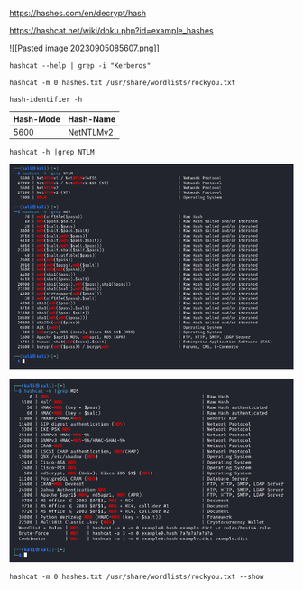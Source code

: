 https://hashes.com/en/decrypt/hash

https://hashcat.net/wiki/doku.php?id=example_hashes

![[Pasted image 20230905085607.png]]

```
hashcat --help | grep -i "Kerberos"
```

```
hashcat -m 0 hashes.txt /usr/share/wordlists/rockyou.txt
```

```
hash-identifier -h
```

| Hash-Mode | Hash-Name |
|---|---|
|5600|NetNTLMv2|

```
hashcat -h |grep NTLM
```

![](Pasted%20image%2020231021142132.png)

![](Pasted%20image%2020231021142306.png)

```
hashcat -m 0 hashes.txt /usr/share/wordlists/rockyou.txt --show
```



